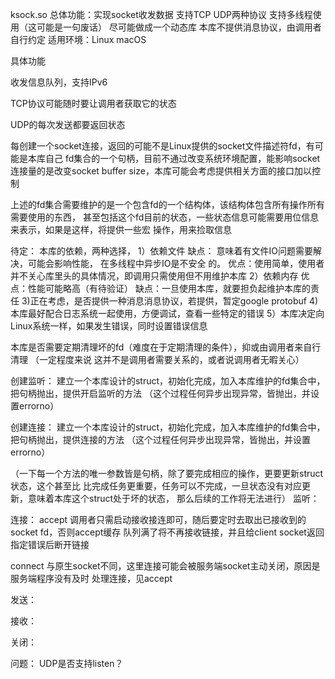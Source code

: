 ksock.so
总体功能：实现socket收发数据 支持TCP UDP两种协议 支持多线程使用（这可能是一句废话）
尽可能做成一个动态库
本库不提供消息协议，由调用者自行约定
适用环境：Linux macOS

具体功能


收发信息队列，支持IPv6


TCP协议可能随时要让调用者获取它的状态

UDP的每次发送都要返回状态

每创建一个socket连接，返回的可能不是Linux提供的socket文件描述符fd，有可能是本库自己
fd集合的一个句柄，目前不通过改变系统环境配置，能影响socket连接量的是改变socket buffer
size，本库可能会考虑提供相关方面的接口加以控制

上述的fd集合需要维护的是一个包含fd的一个结构体，该结构体包含所有操作所有需要使用的东西，
甚至包括这个fd目前的状态，一些状态信息可能需要用位信息来表示，如果是这样，将提供一些宏
操作，用来捡取信息

待定：
本库的依赖，两种选择，
1）依赖文件  缺点： 意味着有文件IO问题需要解决，可能会影响性能， 在多线程中异步IO是不安全
的。  优点：使用简单，使用者并不关心库里头的具体情况，即调用只需使用但不用维护本库
2）依赖内存  优点：性能可能略高（有待验证） 缺点：一旦使用本库，就要担负起维护本库的责任 
3)正在考虑，是否提供一种消息消息协议，若提供，暂定google protobuf
4)本库最好配合日志系统一起使用，方便调试，查看一些特定的错误
5）本库决定向Linux系统一样，如果发生错误，同时设置错误信息

本库是否需要定期清理坏的fd（难度在于定期清理的条件），抑或由调用者来自行清理 （一定程度来说
这并不是调用者需要关系的，或者说调用者无暇关心）

创建监听：
建立一个本库设计的struct，初始化完成，加入本库维护的fd集合中，把句柄抛出，提供开启监听的方法
（这个过程任何异步出现异常，皆抛出，并设置errorno）

创建连接：
建立一个本库设计的struct，初始化完成，加入本库维护的fd集合中，把句柄抛出，提供连接的方法
（这个过程任何异步出现异常，皆抛出，并设置errorno）


（一下每一个方法的唯一参数皆是句柄，除了要完成相应的操作，更要更新struct状态，这个甚至比
比完成任务更重要，任务可以不完成，一旦状态没有对应更新，意味着本库这个struct处于坏的状态，
那么后续的工作将无法进行）
监听：

连接：
accept  调用者只需启动接收接连即可，随后要定时去取出已接收到的socket fd，否则accept缓存
        队列满了将不再接收链接，并且给client socket返回指定错误后断开链接

connect 与原生socket不同，这里连接可能会被服务端socket主动关闭，原因是服务端程序没有及时
        处理连接，见accept

发送：

接收：

关闭：

问题：
UDP是否支持listen？